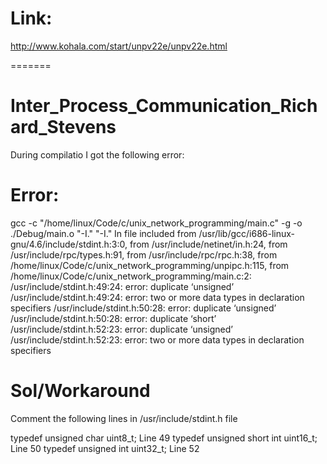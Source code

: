Link:
=======
 http://www.kohala.com/start/unpv22e/unpv22e.html

=======


Inter_Process_Communication_Richard_Stevens
===========================================
During compilatio I got the following error:

Error:
========
gcc -c  "/home/linux/Code/c/unix_network_programming/main.c" -g  -o ./Debug/main.o "-I." "-I." 
In file included from /usr/lib/gcc/i686-linux-gnu/4.6/include/stdint.h:3:0,
                 from /usr/include/netinet/in.h:24,
                 from /usr/include/rpc/types.h:91,
                 from /usr/include/rpc/rpc.h:38,
                 from /home/linux/Code/c/unix_network_programming/unpipc.h:115,
                 from /home/linux/Code/c/unix_network_programming/main.c:2:
/usr/include/stdint.h:49:24: error: duplicate ‘unsigned’
/usr/include/stdint.h:49:24: error: two or more data types in declaration specifiers
/usr/include/stdint.h:50:28: error: duplicate ‘unsigned’
/usr/include/stdint.h:50:28: error: duplicate ‘short’
/usr/include/stdint.h:52:23: error: duplicate ‘unsigned’
/usr/include/stdint.h:52:23: error: two or more data types in declaration specifiers

Sol/Workaround
==================
Comment the following lines in /usr/include/stdint.h file

typedef unsigned char     uint8_t; Line 49
typedef unsigned short int    uint16_t; Line 50
typedef unsigned int      uint32_t; Line 52






